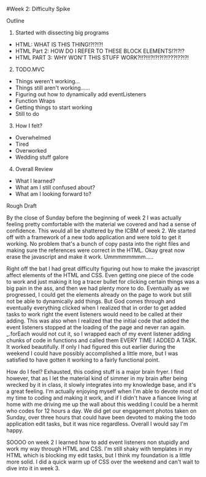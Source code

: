 #Week 2: Difficulty Spike

Outline

1. Started with dissecting big programs
  * HTML: WHAT IS THIS THING!?!?!?!
  * HTML Part 2: HOW DO I REFER TO THESE BLOCK ELEMENTS!?!?!?
  * HTML PART 3: WHY WON'T THIS STUFF WORK?!!?!!!?!?!?!?!???!??!?!
2. TODO.MVC
  * Things weren't working...
  * Things still aren't working......
  * Figuring out how to dynamically add eventListeners
  * Function Wraps
  * Getting things to start working
  * Still to do
3. How I felt?
  * Overwhelmed
  * Tired
  * Overworked
  * Wedding stuff galore
4. Overall Review
  * What I learned?
  * What am I still confused about?
  * What am I looking forward to?

Rough Draft  

By the close of Sunday before the beginning of week 2 I was actually feeling pretty comfortable with the material we covered and had a sense of confidence. This would all be shattered by the ICBM of week 2. We started off with a framework of a new todo application and were told to get it working. No problem that's a bunch of copy pasta into the right files and making sure the references were correct in the HTML. Okay great now erase the javascript and make it work. Ummmmmmmm.....

Right off the bat I had great difficulty figuring out how to make the javascript affect elements of the HTML and CSS. Even getting one piece of the code to work and just making it log a tracer bullet for clicking certain things was a big pain in the ass, and then we had plenty more to do. Eventually as we progressed, I could get the elements already on the page to work but still not be able to dynamically add things. But God comes through and eventually everything clicked when I realized that in order to get added tasks to work right the event listeners would need to be called at their adding. This was also when I realized that the initial code that added the event listeners stopped at the loading of the page and never ran again. _.forEach would not cut it, so I wrapped each of my event listener adding chunks of code in functions and called them EVERY TIME I ADDED A TASK. It worked beautifully. If only I had figured this out earlier during the weekend I could have possibly accomplished a little more, but I was satisfied to have gotten it working to a fairly functional point.

How do I feel? Exhausted, this coding stuff is a major brain fryer. I find however, that as I let the material kind of simmer in my brain after being wrecked by it in class, it slowly integrates into my knowledge base, and it's a great feeling. I'm actually enjoying myself when I'm able to devote most of my time to coding and making it work, and if I didn't have a fiancee living at home with me driving me up the wall about this wedding I could be a hermit who codes for 12 hours a day. We did get our engagement photos taken on Sunday, over three hours that could have been devoted to making the todo application edit tasks, but it was nice regardless. Overall I would say I'm happy.

SOOOO on week 2 I learned how to add event listeners non stupidly and work my way through HTML and CSS. I'm still shaky with templates in my HTML which is blocking my edit tasks, but I think my foundation is a little more solid. I did a quick warm up of CSS over the weekend and can't wait to dive into it in week 3.
